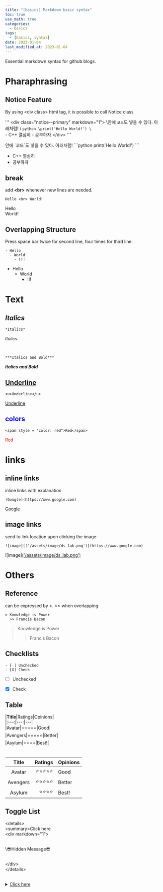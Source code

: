```yaml
---
title: "[basics] Markdown basic syntax"
toc: true
use_math: true
categories:
  - basics
tags:
  - [basics, syntax]
date: 2023-01-04
last_modified_at: 2023-01-04
---
```


Essential markdown syntax for github blogs.

# Pharaphrasing

## Notice Feature
By using \<div class> html tag, it is possible to call Notice class

'''
\<div class="notice--primary" markdown="1">
\안에 `코드`도 넣을 수 있다. 아래처럼!
\    ```python
\print('Hello World!')
\    ``` 
\
\- C++ 열심히
\- 공부하자
\</div>
'''

<div class="notice--primary" markdown="1">
안에 `코드`도 넣을 수 있다. 아래처럼!
    ```python
print('Hello World!')
    ``` 

- C++ 열심히
- 공부하자
</div>

## break
add **\<br>** whenever new lines are needed.

```
Hello <br> World!
```
Hello <br> World!

## Overlapping Structure
Press space bar twice for second line, four times for third line.

```
- Hello
  - World
    - !!!
```

- Hello
  - World
    - !!!

# Text

## *Italics*

```
*Italics*
```
*Italics*

<br>

```
***Italics and Bold***
```

***Italics and Bold***

## <u>Underline</u>

```
<u>Underline</u>
```
<u>Underline</u>

## <span style = "color: blue">colors</span>

```
<span style = "color: red">Red</span>
```

<span style = "color: red">Red</span>

# links
## inline links
inline links with explanation

```
[Google](https://www.google.com)
```

[Google](https://www.google.com)

## image links
send to link location upon clicking the image

```
![image][('/assets/image/ds_lab.png')](https://www.google.com)
```

![image][('/assets/image/ds_lab.png')](https://www.google.com)


# Others

## Reference
can be expressed by \>. \>> when overlapping

```
> Knowledge is Power
  >> Francis Bacon
```

> Knowledge is Power
  >> Francis Bacon

## Checklists

```
- [ ] Unchecked
- [X] Check
```

- [ ] Unchecked
- [X] Check


## Table

\|**Title**|Ratings|Opinions|<br>
\|:---:|---:|---|<br>
\|Avatar|⭐⭐⭐⭐⭐|Good|<br>
\|Avengers|⭐⭐⭐⭐⭐|Better|<br>
\|Asylum|⭐⭐⭐⭐|Best!|<br><br>

|**Title**|Ratings|Opinions|
|:---:|---:|---|
|Avatar|⭐⭐⭐⭐⭐|Good|
|Avengers|⭐⭐⭐⭐⭐|Better|
|Asylum|⭐⭐⭐⭐|Best!|

## Toggle List

\<details><br>
\<summary>Click here</summary><br>
\<div markdown="1"><br><br>

\😎Hidden Message😎<br><br>

\</div><br>
\</details><br><br>

<details>
<summary><u>Click here</u></summary>
<div markdown="1">       

😎Hidden Message😎

</div>
</details>


